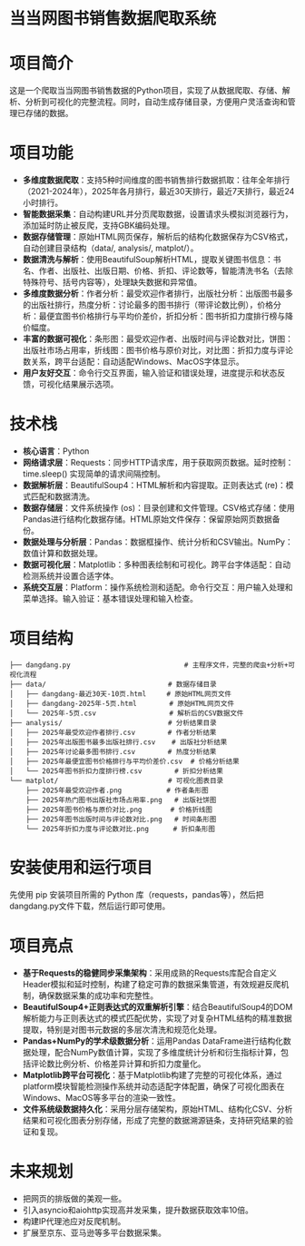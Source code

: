 # 当当网图书销售数据爬取系统
# 项目简介
这是一个爬取当当网图书销售数据的Python项目，实现了从数据爬取、存储、解析、分析到可视化的完整流程。同时，自动生成存储目录，方便用户灵活查询和管理已存储的数据。
# 项目功能       
- **多维度数据爬取**：支持5种时间维度的图书销售排行数据抓取：往年全年排行（2021-2024年），2025年各月排行，最近30天排行，最近7天排行，最近24小时排行。
- **智能数据采集**：自动构建URL并分页爬取数据，设置请求头模拟浏览器行为，添加延时防止被反爬，支持GBK编码处理。
- **数据存储管理**：原始HTML网页保存，解析后的结构化数据保存为CSV格式，自动创建目录结构（data/, analysis/, matplot/）。
- **数据清洗与解析**：使用BeautifulSoup解析HTML，提取关键图书信息：书名、作者、出版社、出版日期、价格、折扣、评论数等，智能清洗书名（去除特殊符号、括号内容等），处理缺失数据和异常值。
- **多维度数据分析**：作者分析：最受欢迎作者排行，出版社分析：出版图书最多的出版社排行，热度分析：讨论最多的图书排行（带评论数比例），价格分析：最便宜图书价格排行与平均价差价，折扣分析：图书折扣力度排行榜与降价幅度。
- **丰富的数据可视化**：条形图：最受欢迎作者、出版时间与评论数对比，饼图：出版社市场占用率，折线图：图书价格与原价对比，对比图：折扣力度与评论数关系，跨平台适配：自动适配Windows、MacOS字体显示。
- **用户友好交互**：命令行交互界面，输入验证和错误处理，进度提示和状态反馈，可视化结果展示选项。
# 技术栈
- **核心语言**：Python
- **网络请求层**：Requests：同步HTTP请求库，用于获取网页数据。延时控制：time.sleep() 实现简单的请求间隔控制。
- **数据解析层**：BeautifulSoup4：HTML解析和内容提取。正则表达式 (re)：模式匹配和数据清洗。
- **数据存储层**：文件系统操作 (os)：目录创建和文件管理。CSV格式存储：使用Pandas进行结构化数据存储。HTML原始文件保存：保留原始网页数据备份。
- **数据处理与分析层**：Pandas：数据框操作、统计分析和CSV输出。NumPy：数值计算和数据处理。
- **数据可视化层**：Matplotlib：多种图表绘制和可视化。跨平台字体适配：自动检测系统并设置合适字体。
- **系统交互层**：Platform：操作系统检测和适配。命令行交互：用户输入处理和菜单选择。输入验证：基本错误处理和输入检查。
# 项目结构
```
├── dangdang.py                            # 主程序文件，完整的爬虫+分析+可视化流程
├── data/                              # 数据存储目录
│   ├── dangdang-最近30天-10页.html     # 原始HTML网页文件
│   ├── dangdang-2025年-5页.html        # 原始HTML网页文件  
│   └── 2025年-5页.csv                  # 解析后的CSV数据文件
├── analysis/                          # 分析结果目录
│   ├── 2025年最受欢迎作者排行.csv        # 作者分析结果
│   ├── 2025年出版图书最多出版社排行.csv    # 出版社分析结果
│   ├── 2025年讨论最多图书排行.csv        # 热度分析结果
│   ├── 2025年最便宜图书价格排行与平均价差价.csv  # 价格分析结果
│   └── 2025年图书折扣力度排行榜.csv        # 折扣分析结果
└── matplot/                           # 可视化图表目录
    ├── 2025年最受欢迎作者.png           # 作者条形图
    ├── 2025年热门图书出版社市场占用率.png   # 出版社饼图
    ├── 2025年图书价格与原价对比.png       # 价格折线图
    ├── 2025年图书出版时间与评论数对比.png   # 时间条形图
    └── 2025年折扣力度与评论数对比.png      # 折扣条形图
```
# 安装使用和运行项目
先使用 pip 安装项目所需的 Python 库（requests，pandas等），然后把dangdang.py文件下载，然后运行即可使用。
# 项目亮点
- **基于Requests的稳健同步采集架构**：采用成熟的Requests库配合自定义Header模拟和延时控制，构建了稳定可靠的数据采集管道，有效规避反爬机制，确保数据采集的成功率和完整性。
- **BeautifulSoup4+正则表达式的双重解析引擎**：结合BeautifulSoup4的DOM解析能力与正则表达式的模式匹配优势，实现了对复杂HTML结构的精准数据提取，特别是对图书元数据的多层次清洗和规范化处理。
- **Pandas+NumPy的学术级数据分析**：运用Pandas DataFrame进行结构化数据处理，配合NumPy数值计算，实现了多维度统计分析和衍生指标计算，包括评论数比例分析、价格差异计算和折扣力度量化。
- **Matplotlib跨平台可视化**：基于Matplotlib构建了完整的可视化体系，通过platform模块智能检测操作系统并动态适配字体配置，确保了可视化图表在Windows、MacOS等多平台的渲染一致性。
- **文件系统级数据持久化**：采用分层存储架构，原始HTML、结构化CSV、分析结果和可视化图表分别存储，形成了完整的数据溯源链条，支持研究结果的验证和复现。
# 未来规划
- 把网页的排版做的美观一些。
- 引入asyncio和aiohttp实现高并发采集，提升数据获取效率10倍。
- 构建IP代理池应对反爬机制。
- 扩展至京东、亚马逊等多平台数据采集。


